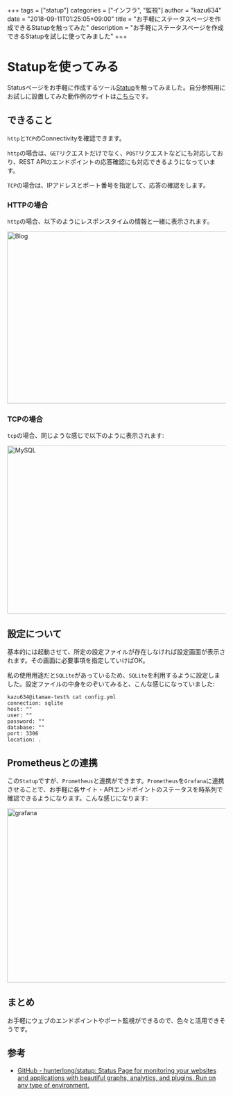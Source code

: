 +++
tags = ["statup"]
categories = ["インフラ", "監視"]
author = "kazu634"
date = "2018-09-11T01:25:05+09:00"
title = "お手軽にステータスページを作成できるStatupを触ってみた"
description = "お手軽にステータスページを作成できるStatupを試しに使ってみました"
+++

# Statupを使ってみる
Statusページをお手軽に作成するツール[Statup](https://github.com/hunterlong/statup)を触ってみました。自分参照用にお試しに設置してみた動作例のサイトは[こちら](https://status.kazu634.com/)です。

## できること
`http`と`TCP`のConnectivityを確認できます。

`http`の場合は、`GET`リクエストだけでなく、`POST`リクエストなどにも対応しており、REST APIのエンドポイントの応答確認にも対応できるようになっています。

`TCP`の場合は、IPアドレスとポート番号を指定して、応答の確認をします。

### HTTPの場合
`http`の場合、以下のようにレスポンスタイムの情報と一緒に表示されます。

<a data-flickr-embed="true"  href="https://www.flickr.com/photos/42332031@N02/43806262985/in/dateposted/" title="Blog"><img src="https://farm2.staticflickr.com/1892/43806262985_22aca620eb_z.jpg" width="640" height="396" alt="Blog"></a><script async src="//embedr.flickr.com/assets/client-code.js" charset="utf-8"></script>

### TCPの場合
`tcp`の場合、同じような感じで以下のように表示されます:

<a data-flickr-embed="true"  href="https://www.flickr.com/photos/42332031@N02/44715041271/in/photostream/" title="MySQL"><img src="https://farm2.staticflickr.com/1860/44715041271_6927bba1bc_z.jpg" width="640" height="387" alt="MySQL"></a><script async src="//embedr.flickr.com/assets/client-code.js" charset="utf-8"></script>

## 設定について
基本的には起動させて、所定の設定ファイルが存在しなければ設定画面が表示されます。その画面に必要事項を指定していけばOK。

私の使用用途だと`SQLite`があっているため、`SQLite`を利用するように設定しました。設定ファイルの中身をのぞいてみると、こんな感じになっていました:

```
kazu634@itamae-test% cat config.yml
connection: sqlite
host: ""
user: ""
password: ""
database: ""
port: 3306
location: .
```

## Prometheusとの連携
この`Statup`ですが、`Prometheus`と連携ができます。`Prometheus`を`Grafana`に連携させることで、お手軽に各サイト・APIエンドポイントのステータスを時系列で確認できるようになります。こんな感じになります:

<a data-flickr-embed="true"  href="https://www.flickr.com/photos/42332031@N02/44715067701/in/photostream/" title="grafana"><img src="https://farm2.staticflickr.com/1892/44715067701_93d0dee140_z.jpg" width="640" height="401" alt="grafana"></a><script async src="//embedr.flickr.com/assets/client-code.js" charset="utf-8"></script>

## まとめ
お手軽にウェブのエンドポイントやポート監視ができるので、色々と活用できそうです。

## 参考
- [GitHub - hunterlong/statup: Status Page for monitoring your websites and applications with beautiful graphs, analytics, and plugins. Run on any type of environment.](https://github.com/hunterlong/statup)

